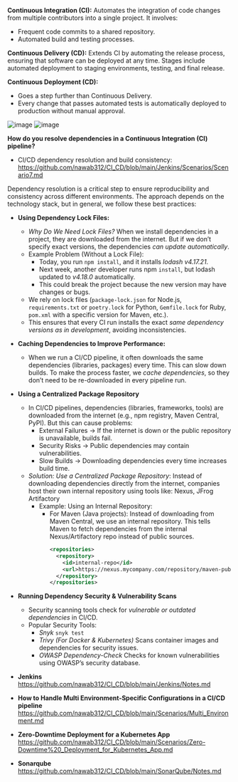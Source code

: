 **Continuous Integration (CI):** Automates the integration of code changes from multiple contributors into a single project. It involves: 
- Frequent code commits to a shared repository.
- Automated build and testing processes.

**Continuous Delivery (CD):** Extends CI by automating the release process, ensuring that software can be deployed at any time. Stages include automated deployment to staging environments, testing, and final release.

**Continuous Deployment (CD):**
- Goes a step further than Continuous Delivery.
- Every change that passes automated tests is automatically deployed to production without manual approval.

![image](https://github.com/user-attachments/assets/44b04fd9-a71e-4a71-a092-c80e646f71c1) ![image](https://github.com/user-attachments/assets/d390e893-2e95-48dd-8307-e81a6cc1defc)

**How do you resolve dependencies in a Continuous Integration (CI) pipeline?**

- CI/CD dependency resolution and build consistency: https://github.com/nawab312/CI_CD/blob/main/Jenkins/Scenarios/Scenario7.md

Dependency resolution is a critical step to ensure reproducibility and consistency across different environments. The approach depends on the technology stack, but in general, we follow these best practices:
- **Using Dependency Lock Files:**
  - *Why Do We Need Lock Files?* When we install dependencies in a project, they are downloaded from the internet. But if we don’t specify exact versions, the dependencies *can update automatically*.
  - Example Problem (Without a Lock File):
    - Today, you run `npm install`, and it installs *lodash v4.17.21*.
    - Next week, another developer runs npm `install`, but lodash updated to *v4.18.0* automatically.
    - This could break the project because the new version may have changes or bugs.
  - We rely on lock files (`package-lock.json` for Node.js, `requirements.txt` or `poetry.lock` for Python, `Gemfile.lock` for Ruby, `pom.xml` with a specific version for Maven, etc.).
  - This ensures that every CI run installs the exact *same dependency versions as in development*, avoiding inconsistencies.
- **Caching Dependencies to Improve Performance:**
  - When we run a CI/CD pipeline, it often downloads the same dependencies (libraries, packages) every time. This can slow down builds. To make the process faster, we *cache dependencies*, so they don’t need to be re-downloaded in every pipeline run.
- **Using a Centralized Package Repository**
  - In CI/CD pipelines, dependencies (libraries, frameworks, tools) are downloaded from the internet (e.g., npm registry, Maven Central, PyPI). But this can cause problems:
    - External Failures → If the internet is down or the public repository is unavailable, builds fail.
    - Security Risks → Public dependencies may contain vulnerabilities.
    - Slow Builds → Downloading dependencies every time increases build time.
  - *Solution: Use a Centralized Package Repository*: Instead of downloading dependencies directly from the internet, companies host their own internal repository using tools like: Nexus, JFrog Artifactory
    - Example: Using an Internal Repository:
      - For Maven (Java projects): Instead of downloading from Maven Central, we use an internal repository. This tells Maven to fetch dependencies from the internal Nexus/Artifactory repo instead of public sources.
        ```xml
        <repositories>
          <repository>
            <id>internal-repo</id>
            <url>https://nexus.mycompany.com/repository/maven-public/</url>
          </repository>
        </repositories>
        ```
- **Running Dependency Security & Vulnerability Scans**
  - Security scanning tools check for *vulnerable or outdated dependencies* in CI/CD.
  - Popular Security Tools:
    - *Snyk* `snyk test`
    - *Trivy (For Docker & Kubernetes)* Scans container images and dependencies for security issues.
    - *OWASP Dependency-Check* Checks for known vulnerabilities using OWASP’s security database.

- **Jenkins** https://github.com/nawab312/CI_CD/blob/main/Jenkins/Notes.md

- **How to Handle Multi Environment-Specific Configurations in a CI/CD pipeline** https://github.com/nawab312/CI_CD/blob/main/Scenarios/Multi_Environment.md

- **Zero-Downtime Deployment for a Kubernetes App** https://github.com/nawab312/CI_CD/blob/main/Scenarios/Zero-Downtime%20_Deployment_for_Kubernetes_App.md

- **Sonarqube** https://github.com/nawab312/CI_CD/blob/main/SonarQube/Notes.md


